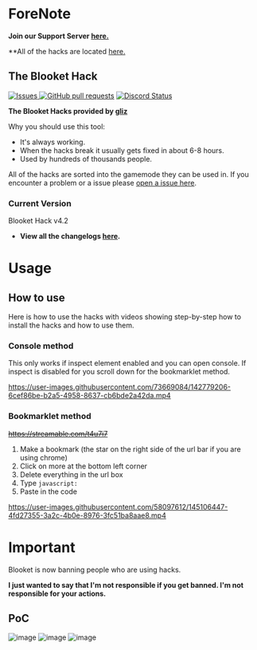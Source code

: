 # ForeNote

**Join our Support Server [here.](https://discord.gg/TV8sYbe4RY)**

**All of the hacks are located [here.](https://schoolcheats.net/blooket)

## The Blooket Hack

 <a href="https://github.com/glixxzzy/blooket-hack/issues">
      <img alt="Issues" src="https://img.shields.io/github/issues/glixxzzy/blooket-hack?color=FFA500" />
    <a href="https://github.com/glixxzzy/blooket-hack/pulls">
      <img alt="GitHub pull requests" src="https://img.shields.io/github/issues-pr/glixxzzy/blooket-hack?color=0088ff" /></a>
 <a href="https://discordapp.com/invite/TV8sYbe4RY" title="Chat on Discord"><img alt="Discord Status" src="https://discordapp.com/api/guilds/977054822152957992/widget.png"></a>
 
 **The Blooket Hacks provided by [gliz](https://twitter.com/glixxzzy)**

Why you should use this tool:
- It's always working.
- When the hacks break it usually gets fixed in about 6-8 hours.
- Used by hundreds of thousands people.

All of the hacks are sorted into the gamemode they can be used in. If you encounter a problem or a issue please [open a issue here](https://github.com/glixxzzy/blooket-hack/issues).

### Current Version

Blooket Hack v4.2

- **View all the changelogs [here](https://github.com/glixxzzy/blooket-hack/blob/main/CHANGELOG.md).**

# Usage

## How to use

Here is how to use the hacks with videos showing step-by-step how to install the hacks and how to use them.

### Console method

This only works if inspect element enabled and you can open console. If inspect is disabled for you scroll down for the bookmarklet method.

https://user-images.githubusercontent.com/73669084/142779206-6cef86be-b2a5-4958-8637-cb6bde2a42da.mp4


### Bookmarklet method
~~https://streamable.com/t4u7i7~~

1. Make a bookmark (the star on the right side of the url bar if you are using chrome)
2. Click on more at the bottom left corner
3. Delete everything in the url box
4. Type `javascript:`
5. Paste in the code

https://user-images.githubusercontent.com/58097612/145106447-4fd27355-3a2c-4b0e-8976-3fc51ba8aae8.mp4


# Important

Blooket is now banning people who are using hacks.

**I just wanted to say that I'm not responsible if you get banned. I'm not responsible for your actions.**

## PoC
![image](https://user-images.githubusercontent.com/73669084/148287287-44fd3b5f-43d9-49be-bf9f-7d445d366bfd.png)
![image](https://user-images.githubusercontent.com/73669084/148287302-8693c202-6968-4cf3-811f-05cbd0fd8b2f.png)
![image](https://user-images.githubusercontent.com/73669084/148287313-30793b91-b0d1-430b-879b-398a23b9b197.png)
